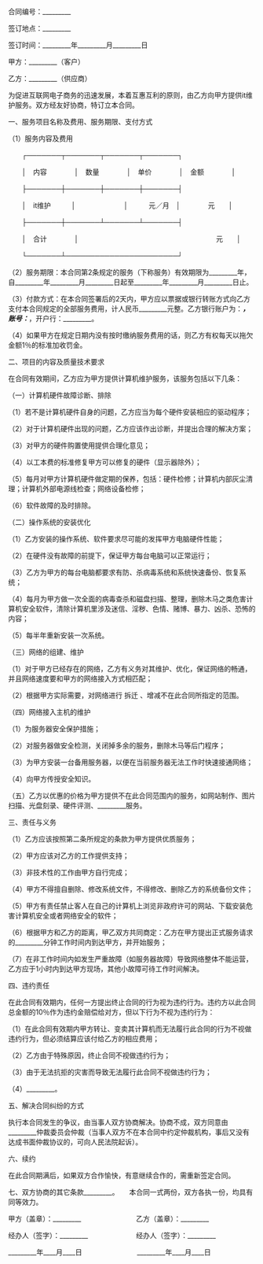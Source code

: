 
 


合同编号：_________　　


签订地点：_________　　


签订时间：_________年_________月_________日　　


甲方：_________（客户）　　


乙方：_________（供应商）　　


为促进互联网电子商务的迅速发展，本着互惠互利的原则，由乙方向甲方提供it维护服务。双方经友好协商，特订立本合同。


一、服务项目名称及费用、服务期限、支付方式


（1）服务内容及费用


　　┌───────┬───────┬───────┬───────┐


　　│　内容　　　　│　数量　　　　│　单价　　　　│　金额　　　　│


　　├───────┼───────┼───────┼───────┤


　　│　it维护　　　│　　　　　　　│　　　元／月　│　　　　元　　│


　　├───────┼───────┴───────┴───────┤


　　│　合计　　　　│　　　　　　　　　　　　　　　　　　　　元　　│


　　└───────┴───────────────────────┘


（2）服务期限：本合同第2条规定的服务（下称服务）有效期限为_________年，自_________年_________月_________日起至_________年_________月_________日止。



（3）付款方式：在本合同签署后的2天内，甲方应以票据或银行转账方式向乙方支付本合同规定的全部服务费用，计人民币_________元整。乙方银行账户为：_________，账号：_________，开户行：_________。


（4）如果甲方在规定日期内没有按时缴纳服务费用的话，则乙方有权每天以拖欠金额1％的标准加收罚金。


二、项目的内容及质量技术要求


在合同有效期间，乙方应为甲方提供计算机维护服务，该服务包括以下几条：


（一）计算机硬件故障诊断、排除


（1）若不是计算机硬件自身的问题，乙方应当为每个硬件安装相应的驱动程序；


（2）对于计算机硬件出现的问题，乙方应该作出诊断，并提出合理的解决方案；


（3）对甲方的硬件购置使用提供合理化意见；


（4）以工本费的标准修复甲方可以修复的硬件（显示器除外）；


（5）每月对甲方计算机硬件做定期的保养，包括：硬件检修；计算机内部灰尘清理；计算机外部电源线检查；网络设备检修；


（6）软件故障的及时排除。


（二）操作系统的安装优化


（1）乙方安装的操作系统、软件要求尽可能的发挥甲方电脑硬件性能；


（2）在硬件没有故障的前提下，保证甲方每台电脑可以正常运行；


（3）乙方为甲方的每台电脑都要求有防、杀病毒系统和系统快速备份、恢复系统；


（4）每月为甲方做一次全面的病毒查杀和磁盘扫描、整理，删除木马之类危害计算机安全软件，清除计算机里涉及迷信、淫秽、色情、赌博、暴力、凶杀、恐怖的内容；


（5）每半年重新安装一次系统。


（三）网络的组建、维护


（1）对于甲方已经存在的网络，乙方有义务对其维护、优化，保证网络的畅通，并且网络速度要和甲方的网络接入方式相匹配；


（2）根据甲方实际需要，对网络进行
拆迁
、增减不在此合同所指定的范围。


（四）网络接入主机的维护


（1）为服务器安全保护措施；


（2）对服务器做安全检测，关闭掉多余的服务，删除木马等后门程序；


（3）为甲方安装一台备用服务器，以便在当前服务器无法工作时快速接通网络；


（4）向甲方传授安全知识。


（五）乙方以优惠的价格为甲方提供不在此合同范围内的服务，如网站制作、图片扫描、光盘刻录、硬件评测、_________服务。


三、责任与义务


（1）乙方应该按照第二条所规定的条款为甲方提供优质服务；


（2）甲方应该对乙方的工作提供支持；


（3）非技术性的工作由甲方自行完成；


（4）甲方不得擅自删除、修改系统文件，不得修改、删除乙方的系统备份文件；


（5）甲方有责任禁止客人在自己的计算机上浏览非政府许可的网站、下载安装危害计算机安全或者网络安全的软件；


（6）根据甲方和乙方的距离，甲乙双方共同商定：乙方在甲方提出正式服务请求的_________分钟工作时间内到达甲方，并开始服务；


（7）在非工作时间内如发生严重故障（如服务器故障）导致网络整体不能运营，乙方应于1小时内到达甲方现场，其他小故障可待工作时间解决。


四、违约责任


在此合同有效期内，任何一方提出终止合同的行为视为违约行为。违约方以此合同总金额的10％作为违约金赔偿给对方，但以下行为不视为违约行为：


（1）在此合同有效期内甲方转让、变卖其计算机而无法履行此合同的行为不视做违约行为，但必须结算应该付给乙方的相应费用；


（2）乙方由于特殊原因，终止合同不视做违约行为；


（3）由于无法抗拒的灾害而导致无法履行此合同不视做违约行为；


（4）_________。


五、解决合同纠纷的方式


执行本合同发生的争议，由当事人双方协商解决。协商不成，双方同意由_________仲裁委员会仲裁（当事人双方不在本合同中约定仲裁机构，事后又没有达成书面仲裁协议的，可向人民法院起诉）。


六、续约


在此合同期满后，如果双方合作愉快，有意继续合作的，需重新签定合同。


七、双方协商的其它条款_________。　　本合同一式两份，双方各执一份，均具有同等效力。






甲方（盖章）：_________　　　　　　　　乙方（盖章）：_________　　


经办人（签字）：_________　　　　　　　经办人（签字）：_________　　


_________年____月____日　　　　　　　　_________年____月____日




 


 

 
 
 
 
 
  


  
 

  


  


  
 
 
 
 

